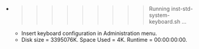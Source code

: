 * >>>>>>>>> Running inst-std-system-keyboard.sh ...
  * Insert keyboard configuration in Administration menu.
  * Disk size = 3395076K. Space Used = 4K. Runtime = 00:00:00:00.
